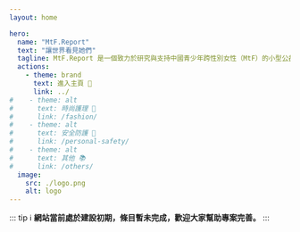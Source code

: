 ```yaml
---
layout: home

hero:
  name: "MtF.Report"
  text: "讓世界看見她們"
  tagline: MtF.Report 是一個致力於研究與支持中國青少年跨性別女性（MtF）的小型公益平台。我們透過深入的調研和真實案例，打破資訊壁壘，讓世界了解她們的處境，幫助她們走出困境，邁向更安全、更有尊嚴的生活。
  actions:
    - theme: brand
      text: 進入主頁 🏫
      link: ../
#    - theme: alt
#      text: 時尚護理 👕
#      link: /fashion/
#    - theme: alt
#      text: 安全防護 🚨
#      link: /personal-safety/
#    - theme: alt
#      text: 其他 📚
#      link: /others/
  image:
    src: ./logo.png
    alt: logo
---
```


<script setup>
import { HomeContent } from '@project-trans/vitepress-theme-project-trans/components'
</script>

<HomeContent>
<!--
::: tip ℹ️
本項目由 Project Trans 團隊發起，內容將包括 MtF、FtM、酷兒以及其他性別多元群體的 RLE 指導與探討，歡迎大家一起建設本項目。
:::
-->

::: tip ℹ️
**網站當前處於建設初期，條目暫未完成，歡迎大家幫助專案完善。**
:::

<!--
::: info 🕯️
沉痛悼念原 RLE-wiki 核心維護人員 ArtsEpiphany 🕯 R.I.P 2023.3.13 🕯
:::
-->
</HomeContent>
